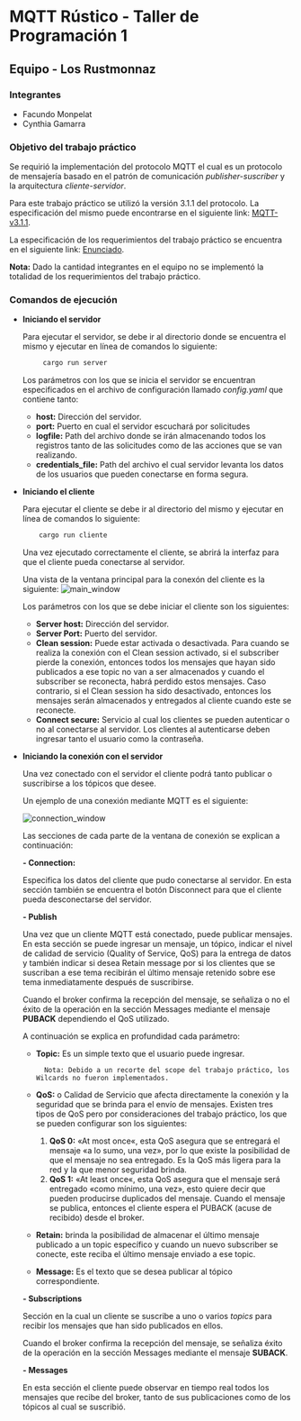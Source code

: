 # MQTT Rústico - Taller de Programación 1


## Equipo - Los Rustmonnaz
### Integrantes
* Facundo Monpelat
* Cynthia Gamarra

### Objetivo del trabajo práctico
Se requirió la implementación del protocolo MQTT el cual es un protocolo de mensajería basado en el patrón de comunicación _publisher-suscriber_ y la arquitectura _cliente-servidor_. 

Para este trabajo práctico se utilizó la versión 3.1.1 del protocolo. La especificación del mismo puede encontrarse en el siguiente link: [ MQTT-v3.1.1](http://docs.oasis-open.org/mqtt/mqtt/v3.1.1/os/mqtt-v3.1.1-os.pdf).

La especificación de los requerimientos del trabajo práctico se encuentra en el siguiente link: [ Enunciado](https://taller-1-fiuba-rust.github.io/proyecto_2C2021.html).

**Nota:** Dado la cantidad integrantes en el equipo no se implementó la totalidad de los requerimientos del trabajo práctico.

### Comandos de ejecución
* **Iniciando el servidor**
  
   Para ejecutar el servidor, se debe ir al directorio donde se encuentra el mismo y ejecutar en línea de comandos lo siguiente:
   ```sh
        cargo run server
    ```
    Los parámetros con los que se inicia el servidor se encuentran especificados en el archivo de configuración llamado _config.yaml_ que contiene tanto: 
    * **host:** Dirección del servidor.
    * **port:** Puerto en cual el servidor escuchará por solicitudes
    * **logfile:** Path del archivo donde se irán almacenando todos los registros tanto de las solicitudes como de las acciones que se van realizando.
    * **credentials_file:** Path del archivo el cual servidor levanta los datos de los usuarios que pueden conectarse en forma segura.

* **Iniciando el cliente**

    Para ejecutar el cliente se debe ir al directorio del mismo y ejecutar en línea de comandos lo siguiente:
    ```sh
        cargo run cliente
    ```

    Una vez ejecutado correctamente el cliente, se abrirá la interfaz para que el cliente pueda conectarse al servidor.
    
    Una vista de la ventana principal para la conexón del cliente es la siguiente:
    ![main_window](/images/main_window.png "Ventana principal")

    Los parámetros con los que se debe iniciar el cliente son los siguientes:
    * **Server host:** Dirección del servidor.
    * **Server Port:** Puerto del servidor.
    * **Clean session:** Puede estar activada o desactivada. Para cuando se realiza la conexión con el Clean session activado, si el subscriber pierde la conexión, entonces todos los mensajes que hayan sido publicados a ese topic no van a ser almacenados y cuando el subscriber se reconecta, habrá perdido estos mensajes. Caso contrario, si el Clean session ha sido desactivado, entonces los mensajes serán almacenados y entregados al cliente cuando este se reconecte.
    * **Connect secure:** Servicio al cual los clientes se pueden autenticar o no al conectarse al servidor. Los clientes al autenticarse deben ingresar tanto el usuario como la contraseña.


* **Iniciando la conexión con el servidor**

    Una vez conectado con el servidor el cliente podrá tanto publicar o suscribirse a los tópicos que desee.

    Un ejemplo de una conexión mediante MQTT es el siguiente:

    ![connection_window](/images/connection_window.png "Ventana de conexión")

    Las secciones de cada parte de la ventana de conexión se explican a continuación:

    **- Connection:** 

    Especifica los datos del cliente que pudo conectarse al servidor.
    En esta sección también se encuentra el botón Disconnect para que el cliente pueda desconectarse del servidor.

    **- Publish**

    Una vez que un cliente MQTT está conectado, puede publicar mensajes. En esta sección se puede ingresar un mensaje, un tópico, indicar el nivel de calidad de servicio (Quality of Service, QoS) para la entrega de datos y también indicar si desea Retain message por si los clientes que se suscriban a ese tema recibirán el último mensaje retenido sobre ese tema inmediatamente después de suscribirse.

    Cuando el broker confirma la recepción del mensaje, se señaliza o no el éxito de la operación en la sección Messages mediante el mensaje **PUBACK** dependiendo el QoS utilizado.

    A continuación se explica en profundidad cada parámetro:

    * **Topic:** Es un simple texto que el usuario puede ingresar.

            Nota: Debido a un recorte del scope del trabajo práctico, los Wilcards no fueron implementados.
    
    * **QoS:** o Calidad de Servicio que afecta directamente la conexión y la seguridad que se brinda para el envío de mensajes. Existen tres tipos de QoS pero por consideraciones del trabajo práctico, los que se pueden configurar son los siguientes:
        1. **QoS 0:** «At most once«, esta QoS asegura que se entregará el mensaje «a lo sumo, una vez», por lo que existe la posibilidad de que el mensaje no sea entregado. Es la QoS más ligera para la red y la que menor seguridad brinda.
        2. **QoS 1:** «At least once«, esta QoS asegura que el mensaje será entregado «como mínimo, una vez», esto quiere decir que pueden producirse duplicados del mensaje. Cuando el mensaje se publica, entonces el cliente espera el PUBACK (acuse de recibido) desde el broker.
    
    * **Retain:** brinda la posibilidad de almacenar el último mensaje publicado a un topic específico y cuando un nuevo subscriber se conecte, este reciba el último mensaje enviado a ese topic.

    * **Message:** Es el texto que se desea publicar al tópico correspondiente.

    **- Subscriptions**

    Sección en la cual un cliente se suscribe a uno o varios _topics_ para recibir los mensajes que han sido publicados en ellos.

    Cuando el broker confirma la recepción del mensaje, se señaliza éxito de la operación en la sección Messages mediante el mensaje **SUBACK**.


    **- Messages**

    En esta sección el cliente puede observar en tiempo real todos los mensajes que recibe del broker, tanto de sus publicaciones como de los tópicos al cual se suscribió.